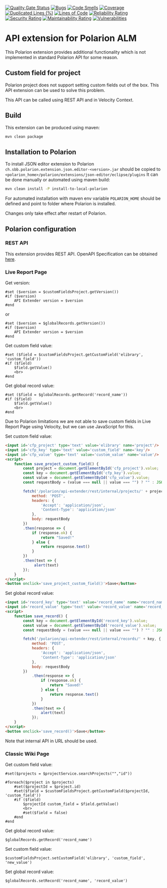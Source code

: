 [![Quality Gate Status](https://sonarcloud.io/api/project_badges/measure?project=SchweizerischeBundesbahnen_ch.sbb.polarion.extension.api-extender&metric=alert_status)](https://sonarcloud.io/summary/new_code?id=SchweizerischeBundesbahnen_ch.sbb.polarion.extension.api-extender)
[![Bugs](https://sonarcloud.io/api/project_badges/measure?project=SchweizerischeBundesbahnen_ch.sbb.polarion.extension.api-extender&metric=bugs)](https://sonarcloud.io/summary/new_code?id=SchweizerischeBundesbahnen_ch.sbb.polarion.extension.api-extender)
[![Code Smells](https://sonarcloud.io/api/project_badges/measure?project=SchweizerischeBundesbahnen_ch.sbb.polarion.extension.api-extender&metric=code_smells)](https://sonarcloud.io/summary/new_code?id=SchweizerischeBundesbahnen_ch.sbb.polarion.extension.api-extender)
[![Coverage](https://sonarcloud.io/api/project_badges/measure?project=SchweizerischeBundesbahnen_ch.sbb.polarion.extension.api-extender&metric=coverage)](https://sonarcloud.io/summary/new_code?id=SchweizerischeBundesbahnen_ch.sbb.polarion.extension.api-extender)
[![Duplicated Lines (%)](https://sonarcloud.io/api/project_badges/measure?project=SchweizerischeBundesbahnen_ch.sbb.polarion.extension.api-extender&metric=duplicated_lines_density)](https://sonarcloud.io/summary/new_code?id=SchweizerischeBundesbahnen_ch.sbb.polarion.extension.api-extender)
[![Lines of Code](https://sonarcloud.io/api/project_badges/measure?project=SchweizerischeBundesbahnen_ch.sbb.polarion.extension.api-extender&metric=ncloc)](https://sonarcloud.io/summary/new_code?id=SchweizerischeBundesbahnen_ch.sbb.polarion.extension.api-extender)
[![Reliability Rating](https://sonarcloud.io/api/project_badges/measure?project=SchweizerischeBundesbahnen_ch.sbb.polarion.extension.api-extender&metric=reliability_rating)](https://sonarcloud.io/summary/new_code?id=SchweizerischeBundesbahnen_ch.sbb.polarion.extension.api-extender)
[![Security Rating](https://sonarcloud.io/api/project_badges/measure?project=SchweizerischeBundesbahnen_ch.sbb.polarion.extension.api-extender&metric=security_rating)](https://sonarcloud.io/summary/new_code?id=SchweizerischeBundesbahnen_ch.sbb.polarion.extension.api-extender)
[![Maintainability Rating](https://sonarcloud.io/api/project_badges/measure?project=SchweizerischeBundesbahnen_ch.sbb.polarion.extension.api-extender&metric=sqale_rating)](https://sonarcloud.io/summary/new_code?id=SchweizerischeBundesbahnen_ch.sbb.polarion.extension.api-extender)
[![Vulnerabilities](https://sonarcloud.io/api/project_badges/measure?project=SchweizerischeBundesbahnen_ch.sbb.polarion.extension.api-extender&metric=vulnerabilities)](https://sonarcloud.io/summary/new_code?id=SchweizerischeBundesbahnen_ch.sbb.polarion.extension.api-extender)

# API extension for Polarion ALM

This Polarion extension provides additional functionality which is not implemented in standard Polarion API for some reason.

## Custom field for project

Polarion project does not support setting custom fields out of the box.
This API extension can be used to solve this problem.

This API can be called using REST API and in Velocity Context.

## Build

This extension can be produced using maven:
```bash
mvn clean package
```

## Installation to Polarion

To install JSON editor extension to Polarion `ch.sbb.polarion.extension.json.editor-<version>.jar`
should be copied to `<polarion_home>/polarion/extensions/json-editor/eclipse/plugins`
It can be done manually or automated using maven build:
```bash
mvn clean install -P install-to-local-polarion
```
For automated installation with maven env variable `POLARION_HOME` should be defined and point to folder where Polarion is installed.

Changes only take effect after restart of Polarion.

## Polarion configuration

### REST API

This extension provides REST API. OpenAPI Specification can be obtained [here](docs/openapi.json).

### Live Report Page

Get version:
```velocity
#set ($version = $customFieldsProject.getVersion())
#if ($version)
    API Extender version = $version
#end
```

or

```velocity
#set ($version = $globalRecords.getVersion())
#if ($version)
    API Extender version = $version
#end
```

Get custom field value:
```velocity
#set ($field = $customFieldsProject.getCustomField('elibrary', 'custom_field'))
#if ($field)
    $field.getValue()
    <br>
#end
```

Get global record value:
```velocity
#set ($field = $globalRecords.getRecord('record_name'))
#if ($field)
    $field.getValue()
    <br>
#end
```

Due to Polarion limitations we are not able to save custom fields in Live Report Page using Velocity, but we can use JavaScript for this.

Set custom field value:
```html
<input id='cfp_project' type='text' value='elibrary' name='project'/>
<input id='cfp_key' type='text' value='custom_field' name='key'/>
<input id='cfp_value' type='text' value='custom_value' name='value'/>
<script>
    function save_project_custom_field() {
        const project = document.getElementById('cfp_project').value;
        const key = document.getElementById('cfp_key').value;
        const value = document.getElementById('cfp_value').value;
        const requestBody = (value === null || value === "") ? "" : JSON.stringify({'value': value});

        fetch('/polarion/api-extender/rest/internal/projects/' + project + '/keys/' + key, {
            method: 'POST',
            headers: {
                'Accept': 'application/json',
                'Content-Type': 'application/json'
            },
            body: requestBody
        })
        .then(response => {
            if (response.ok) {
                return "Saved!"
            } else {
                return response.text()
            }
        })
        .then(text => {
             alert(text)
        });
    }
</script>
<button onclick='save_project_custom_field()'>Save</button>
```

Set global record value:
```html
<input id='record_key' type='text' value='record_name' name='record_name'/>
<input id='record_value' type='text' value='record_value' name='record_value'/>
<script>
    function save_record() {
        const key = document.getElementById('record_key').value;
        const value = document.getElementById('record_value').value;
        const requestBody = (value === null || value === "") ? "" : JSON.stringify({'value': value});

        fetch('/polarion/api-extender/rest/internal/records/' + key, {
            method: 'POST',
            headers: {
                'Accept': 'application/json',
                'Content-Type': 'application/json'
            },
            body: requestBody
        })
            .then(response => {
                if (response.ok) {
                    return "Saved!"
                } else {
                    return response.text()
                }
            })
            .then(text => {
                alert(text)
            });
    }
</script>
<button onclick='save_record()'>Save</button>
```

Note that internal API in URL should be used.

### Classic Wiki Page

Get custom field value:
```velocity
#set($projects = $projectService.searchProjects("","id"))

#foreach($project in $projects)
    #set($projectId = $project.id)
    #set($field = $customFieldsProject.getCustomField($projectId, 'custom_field'))
    #if ($field)
        $projectId custom_field = $field.getValue()
        <br>
        #set($field = false)
    #end
#end
```

Get global record value:

```velocity
$globalRecords.getRecord('record_name')
```

Set custom field value:

```velocity
$customFieldsProject.setCustomField('elibrary', 'custom_field', 'new_value')
```

Set global record value:

```velocity
$globalRecords.setRecord('record_name', 'record_value')
```
